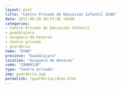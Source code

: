 ```yaml
---
layout: post
title: "Centro Privado de Educación Infantil DINO"
date: 2017-09-20 20:57:05 +0200
categories:
- Centro Privado de Educación Infantil
- guadalajara
- azuqueca-de-henares
- Centro privado
- guarderia
name: "DINO"
province: "Guadalajara"
location: "Azuqueca de Henares"
code: "19009130"
type: "Centro privado"
img: guarderia.jpg
permalink: /guarderias/dino.html
---
```


